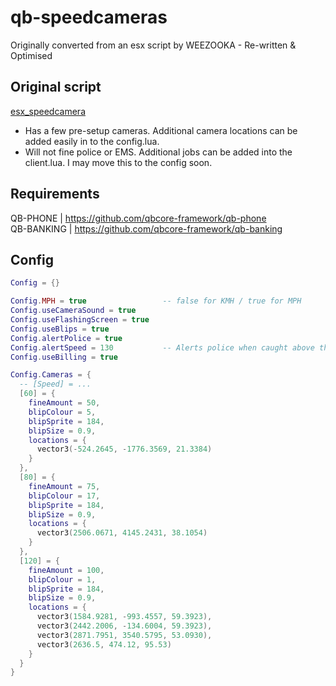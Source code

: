 # qb-speedcameras
Originally converted from an esx script by WEEZOOKA - Re-written & Optimised

## Original script
[esx_speedcamera](https://github.com/P4NDAzzGaming/esx_speedcamera)

- Has a few pre-setup cameras. Additional camera locations can be added easily in to the config.lua. 
- Will not fine police or EMS. Additional jobs can be added into the client.lua. I may move this to the config soon.

## Requirements
QB-PHONE | https://github.com/qbcore-framework/qb-phone  
QB-BANKING | https://github.com/qbcore-framework/qb-banking  

## Config
```lua
Config = {}

Config.MPH = true                 -- false for KMH / true for MPH
Config.useCameraSound = true      
Config.useFlashingScreen = true
Config.useBlips = true
Config.alertPolice = true     
Config.alertSpeed = 130           -- Alerts police when caught above this speed
Config.useBilling = true

Config.Cameras = {
  -- [Speed] = ...
  [60] = {
    fineAmount = 50,
    blipColour = 5,
    blipSprite = 184,
    blipSize = 0.9,
    locations = {
      vector3(-524.2645, -1776.3569, 21.3384)
    }
  },
  [80] = {
    fineAmount = 75,
    blipColour = 17,
    blipSprite = 184,
    blipSize = 0.9,
    locations = {
      vector3(2506.0671, 4145.2431, 38.1054)
    }
  },
  [120] = {
    fineAmount = 100,
    blipColour = 1,
    blipSprite = 184,
    blipSize = 0.9,
    locations = {
      vector3(1584.9281, -993.4557, 59.3923),
      vector3(2442.2006, -134.6004, 59.3923),
      vector3(2871.7951, 3540.5795, 53.0930),
      vector3(2636.5, 474.12, 95.53)
    }
  }
}
```